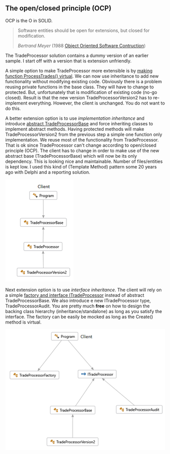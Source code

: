 ## The open/closed principle (OCP)
OCP is the O in SOLID.

> Software entities should be open for extensions, but closed for modification. 
> 
> <cite>Bertrand Meyer</cite> (1988 [Object Oriented Software Contruction](https://www.amazon.co.uk/Object-oriented-Software-Construction-Prentice-International/dp/0136290493))

The TradeProcessor solution contains a dummy version of an earlier sample. I start off with a version that is extension unfriendly. 

A simple option to make TradeProcessor more extensible is by [making function ProcessTrades() virtual](https://github.com/Systemutvikler/AdaptiveCode2e/commit/86cc1faa9229fc7fc7f2065774a999ed0171670c?diff=split). We can now use inheritance to add new functionality without modifying existing code. Obviously there is a problem reusing private functions in the base class. They will have to change to protected. But, unfortunately that is modification of existing code (no-go closed). Result is that the new version TradeProcessorVersion2 has to re-implement everything. However, the client is unchanged. You do not want to do this.

A better extension option is to use _implementation inheritance_ and introduce [abstract TradeProcessorBase](https://github.com/Systemutvikler/AdaptiveCode2e/commit/a327db80acae18c596c913ae6421df8d2e22e07c?diff=split) and force inheriting classes to implement abstract methods. Having protected methods will make TradeProcessorVersion2 from the previous step a simple one function only implementation. We reuse most of the functionality from TradeProcessor. That is ok since TradeProcessor can't change according to open/closed principle (OCP). The client has to change in order to make use of the new abstract base (TradeProcessorBase) which will now be its only dependency. This is looking nice and maintainable. Number of files/entities is kept low. I used this kind of (Template Method) pattern some 20 years ago with Delphi and a reporting solution. 

![Implementation Inheritance](TradeProcessor/ImplementationInheritance.png)

Next extension option is to use _interface inheritance_. The client will rely on a simple [factory and interface ITradeProcessor](https://github.com/Systemutvikler/AdaptiveCode2e/commit/bdc5e385434dd8ea2bccae4778d7faca4b01cf31) instead of abstract TradeProcessorBase. We also introduce e new ITradeProcessor type, TradeProcessorAudit. You are pretty much **free** on how to design the backing class hierarchy (inheritance/standalone) as long as you satisfy the interface. The factory can be easily be mocked as long as the Create() method is virtual.

![Interface Inheritance](TradeProcessor/InterfaceInheritance.png)